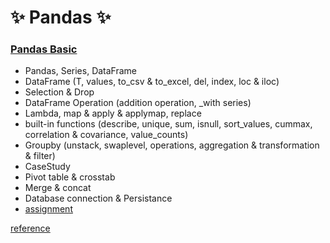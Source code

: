 # :sparkles: Pandas :sparkles:

### [Pandas Basic](https://github.com/Chaewon-Leee/TIL/blob/main/ML/Pandas/Pandas.ipynb)

- Pandas, Series, DataFrame
- DataFrame (T, values, to_csv & to_excel, del, index, loc & iloc)
- Selection & Drop
- DataFrame Operation (addition operation, \_with series)
- Lambda, map & apply & applymap, replace
- built-in functions (describe, unique, sum, isnull, sort_values, cummax, correlation & covariance, value_counts)
- Groupby (unstack, swaplevel, operations, aggregation & transformation & filter)
- CaseStudy
- Pivot table & crosstab
- Merge & concat
- Database connection & Persistance
- [assignment](https://github.com/Chaewon-Leee/TIL/blob/main/ML/Pandas/pandas_lab.ipynb)

[reference](https://www.youtube.com/watch?v=NIWYNg8Gh70&list=PLBHVuYlKEkUKnfbWvRCrwSuSeYh_QUlRl&index=15)
